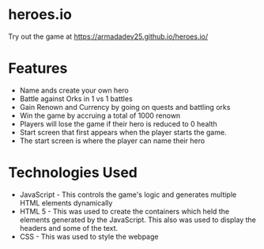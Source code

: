 # heroes.io

Try out the game at https://armadadev25.github.io/heroes.io/

# Features
- Name ands create your own hero
- Battle against Orks in 1 vs 1 battles
- Gain Renown and Currency by going on quests and battling orks
- Win the game by accruing a total of 1000 renown
- Players will lose the game if their hero is reduced to 0 health
- Start screen that first appears when the player starts the game.
- The start screen is where the player can name their hero

# Technologies Used
- JavaScript - This controls the game's logic and generates multiple HTML elements dynamically
- HTML 5 - This was used to create the containers which held the elements generated by the JavaScript. This also was used to display the headers and some of the text.
- CSS - This was used to style the webpage
 
